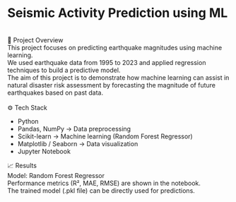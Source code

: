 # Seismic Activity Prediction using ML
<br>
📌 Project Overview<br>
This project focuses on predicting earthquake magnitudes using machine learning.
<br>
We used earthquake data from 1995 to 2023 and applied regression techniques to build a predictive model.
<br>
The aim of this project is to demonstrate how machine learning can assist in natural disaster risk assessment by forecasting the magnitude of future earthquakes based on past data.
<br><br>
⚙️ Tech Stack
<ul>

<li>Python</li>
<li>Pandas, NumPy → Data preprocessing</li>
<li>Scikit-learn → Machine learning (Random Forest Regressor)</li>
<li>Matplotlib / Seaborn → Data visualization</li>
<li>Jupyter Notebook</li>
</ul>

📈 Results
<br>
Model: Random Forest Regressor
<br>
Performance metrics (R², MAE, RMSE) are shown in the notebook.
<br>
The trained model (.pkl file) can be directly used for predictions.